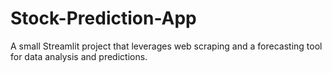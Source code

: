 # Stock-Prediction-App
A small Streamlit project that leverages web scraping and a forecasting tool for data analysis and predictions.
